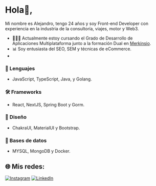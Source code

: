 # Hola👋, 
Mi nombre es Alejandro, tengo 24 años y soy Front-end Developer con experiencia en la industria de la consultoría, viajes, motor y Web3. 

- 👨🏻‍💻 Actualmente estoy cursando el Grado de Desarrollo de Aplicaciones Multiplataforma junto a la formación Dual en [Merkinsio](http://merkinsio.com/).
- 📊 Soy entusiasta del SEO, SEM y técnicas de eCommerce.
- 
### 🚀 Lenguajes
- JavaScript, TypeScript, Java, y Golang.
### 🛠 Frameworks
- React, NextJS, Spring Boot y Gorm.

### 📀 Diseño
- ChakraUI, MaterialUI y Bootstrap.

### 💾 Bases de datos
- MYSQL, MongoDB y Docker.

## 🌐 Mis redes:
[![Instagram](https://img.shields.io/badge/Instagram-%23E4405F.svg?logo=Instagram&logoColor=white)](https://instagram.com/alejandrofalcar98) [![LinkedIn](https://img.shields.io/badge/LinkedIn-%230077B5.svg?logo=linkedin&logoColor=white)](https://linkedin.com/in/alejandrofal98/)
